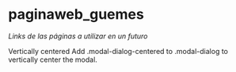 # paginaweb_guemes

*Links de las páginas a utilizar en un futuro*


Vertically centered
Add .modal-dialog-centered to .modal-dialog to vertically center the modal.

